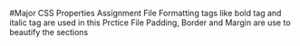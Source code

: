 #Major CSS Properties Assignment File
Formatting tags like bold tag and italic tag are used in this Prctice File
Padding, Border and Margin are use to beautify the sections
